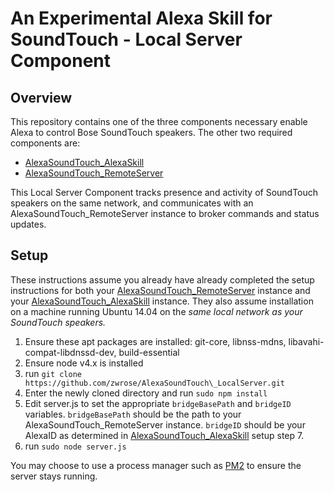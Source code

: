 # An Experimental Alexa Skill for SoundTouch - Local Server Component
## Overview
This repository contains one of the three components necessary enable Alexa to control Bose SoundTouch speakers. The other two required components are:
+ [AlexaSoundTouch\_AlexaSkill](https://github.com/zwrose/AlexaSoundTouch_AlexaSkill) 
+ [AlexaSoundTouch\_RemoteServer](https://github.com/zwrose/AlexaSoundTouch_RemoteServer) 

This Local Server Component tracks presence and activity of SoundTouch speakers on the same network, and communicates with an AlexaSoundTouch\_RemoteServer  instance to broker commands and status updates.

## Setup
These instructions assume you already have already completed the setup instructions for both your [AlexaSoundTouch\_RemoteServer](https://github.com/zwrose/AlexaSoundTouch_RemoteServer) instance and your [AlexaSoundTouch\_AlexaSkill](https://github.com/zwrose/AlexaSoundTouch_AlexaSkill) instance. They also assume installation on a machine running Ubuntu 14.04 on the *same local network as your SoundTouch speakers.*

1. Ensure these apt packages are installed: git-core, libnss-mdns, libavahi-compat-libdnssd-dev, build-essential
2. Ensure node v4.x is installed
3. run
    `git clone https://github.com/zwrose/AlexaSoundTouch\_LocalServer.git`
4. Enter the newly cloned directory and run
    `sudo npm install`
5. Edit server.js to set the appropriate `bridgeBasePath` and `bridgeID` variables. `bridgeBasePath` should be the path to your AlexaSoundTouch\_RemoteServer instance. `bridgeID` should be your AlexaID as determined in [AlexaSoundTouch\_AlexaSkill](https://github.com/zwrose/AlexaSoundTouch_AlexaSkill) setup step 7.
6. run
    `sudo node server.js`

You may choose to use a process manager such as [PM2](https://github.com/Unitech/pm2) to ensure the server stays running.

